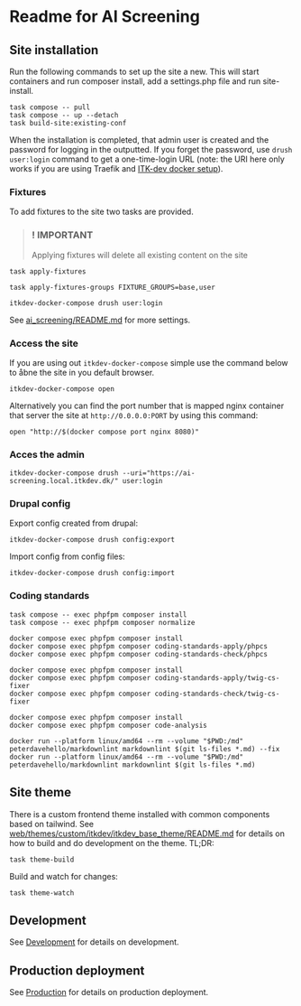 # Readme for AI Screening

## Site installation

Run the following commands to set up the site a new. This will start containers
and run composer install, add a settings.php file and run site-install.

```shell name="site-up"
task compose -- pull
task compose -- up --detach
task build-site:existing-conf
```

When the installation is completed, that admin user is created and the password for logging in the outputted. If you
forget the password, use `drush user:login` command to get a one-time-login URL (note: the URI here only works if
you are using Traefik and [ITK-dev docker setup](https://github.com/itk-dev/devops_itkdev-docker)).

### Fixtures

To add fixtures to the site two tasks are provided.

> ### ! IMPORTANT
>
> Applying fixtures will delete all existing content on the site

```shell name="fixtures"
task apply-fixtures
```

```shell name="fixtures-groups"
task apply-fixtures-groups FIXTURE_GROUPS=base,user
```

```shell name="site-login"
itkdev-docker-compose drush user:login
```

See [ai_screening/README.md](web/modules/custom/ai_screening/README.md) for more settings.

### Access the site

If you are using out `itkdev-docker-compose` simple use the command below to åbne the site in you default browser.

```shell name="site-open"
itkdev-docker-compose open
```

Alternatively you can find the port number that is mapped nginx container that server the site at `http://0.0.0.0:PORT`
by using this command:

```shell
open "http://$(docker compose port nginx 8080)"
```

### Acces the admin

```shell name="site-open-admin"
itkdev-docker-compose drush --uri="https://ai-screening.local.itkdev.dk/" user:login
```

### Drupal config

Export config created from drupal:

```shell
itkdev-docker-compose drush config:export
```

Import config from config files:

```shell
itkdev-docker-compose drush config:import
```

### Coding standards

```shell name=coding-standards-composer
task compose -- exec phpfpm composer install
task compose -- exec phpfpm composer normalize
```

```shell name=coding-standards-php
docker compose exec phpfpm composer install
docker compose exec phpfpm composer coding-standards-apply/phpcs
docker compose exec phpfpm composer coding-standards-check/phpcs
```

```shell name=coding-standards-twig
docker compose exec phpfpm composer install
docker compose exec phpfpm composer coding-standards-apply/twig-cs-fixer
docker compose exec phpfpm composer coding-standards-check/twig-cs-fixer
```

```shell name=code-analysis
docker compose exec phpfpm composer install
docker compose exec phpfpm composer code-analysis
```

```shell name=coding-standards-markdown
docker run --platform linux/amd64 --rm --volume "$PWD:/md" peterdavehello/markdownlint markdownlint $(git ls-files *.md) --fix
docker run --platform linux/amd64 --rm --volume "$PWD:/md" peterdavehello/markdownlint markdownlint $(git ls-files *.md)
```

## Site theme

There is a custom frontend theme installed with common components based on tailwind. See
[web/themes/custom/itkdev/itkdev_base_theme/README.md](web/themes/custom/itkdev/itkdev_base_theme/README.md) for details
on how to build and do development on the theme. TL;DR:

``` shell name="theme-build"
task theme-build
```

Build and watch for changes:

``` shell name="theme-watch"
task theme-watch

```

## Development

See [Development](docs/Development.md) for details on development.

## Production deployment

See [Production](docs/Production.md) for details on production deployment.
